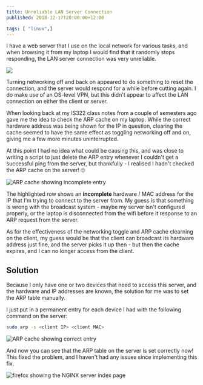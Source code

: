 ```yaml
---
title: Unreliable LAN Server Connection
published: 2018-12-17T20:00:00+12:00

tags: [ "linux",]
---
```


I have a web server that I use on the local network for various tasks, and when browsing it from my laptop I would find that it randomly stops responding, the LAN server connection was very unreliable.

![](https://assets.crookm.com/media/2018/unreliable-lan-server-connection--f136679b-c53f-4e15-8fa9-02ca272ba93b.png)

Turning networking off and back on appeared to do something to reset the connection, and the server would respond for a while before cutting again. I do make use of an OS-level VPN, but this didn't appear to affect the LAN connection on either the client or server.

When looking back at my IS322 class notes from a couple of semesters ago gave me the idea to check the ARP cache on my laptop. While the correct hardware address was being shown for the IP in question, clearing the cache seemed to have the same effect as toggling networking off and on, giving me a few more minutes uninterrupted.

At this point I had no idea what could be causing this, and was close to writing a script to just delete the ARP entry whenever I couldn't get a successful ping from the server, but thankfully - I realised I hadn't checked the ARP cache on the server! 🙄

![ARP cache showing incomplete entry](https://assets.crookm.com/media/2018/unreliable-lan-server-connection--51c81dab-aaf5-4c85-ac9a-05cc206a4839.png)

The highlighted row shows an **incomplete** hardware / MAC address for the IP that I'm trying to connect to the server from. My guess is that something is wrong with the broadcast system - maybe my server isn't configured properly, or the laptop is disconnected from the wifi before it response to an ARP request from the server.

As for the effectiveness of the networking toggle and ARP cache clearning on the client, my guess would be that the client can broadcast its hardware address just fine, and the server picks it up then - but then the cache expires, and I can no longer access from the client.

## Solution
Because I only have one or two devices that need to access this server, and the hardware and IP addresses are known, the solution for me was to set the ARP table manually.

I just put in a permanent entry for each device I had with the following command on the server:

```sh
sudo arp -s <client IP> <client MAC>
```

![ARP cache showing correct entry](https://assets.crookm.com/media/2018/unreliable-lan-server-connection--44bb553c-6440-4bf5-aa98-b23d390fa429.png)

And now you can see that the ARP table on the server is set correctly now! This fixed the problem, and I haven't had any issues since implementing this fix.

![firefox showing the NGINX server index page](https://assets.crookm.com/media/2018/unreliable-lan-server-connection--9e5df4e2-0e39-4949-93cc-e420d3e9dbd6.png)
